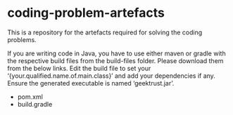# coding-problem-artefacts

This is a repository for the artefacts required for solving the coding problems.


If you are writing code in Java, you have to use either maven or gradle with the respective build files from the build-files folder. Please download them from the below links. Edit the build file to set your ‘{your.qualified.name.of.main.class}’ and add your dependencies if any. Ensure the generated executable is named ‘geektrust.jar’.

* <a>pom.xml</a>
* <a>build.gradle</a>

